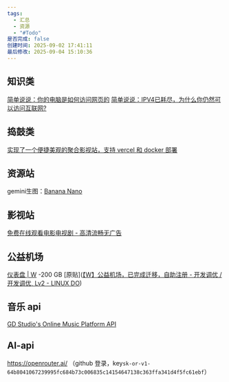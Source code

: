 ```yaml
---
tags:
  - 汇总
  - 资源
  - "#Todo"
是否完成: false
创建时间: 2025-09-02 17:41:11
最后修改: 2025-09-04 15:10:36
---
```

## 知识类
[简单说说：你的电脑是如何访问网页的](https://linux.do/t/topic/543216)
[简单说说：IPV4已耗尽，为什么你仍然可以访问互联网? ](https://linux.do/t/topic/544944 )
## 捣鼓类
[实现了一个便捷美观的聚合影视站，支持 vercel 和 docker 部署](https://linux.do/t/topic/747597)
## 资源站
gemini生图：[Banana Nano](https://gemini-image.smnet.studio/)
## 影视站
[免费在线观看电影电视剧 - 高清流畅无广告](https://video.6667000.xyz/video/search)
## 公益机场
[仪表盘 | W](https://uuuuuu.vvvv.ee/#/dashboard) -200 GB [原贴]([【W】公益机场，已完成迁移，自助注册 - 开发调优 / 开发调优, Lv2 - LINUX DO](https://linux.do/t/topic/923665))
## 音乐 api
[GD Studio's Online Music Platform API](https://music-api.gdstudio.xyz/api.php)
## AI-api
https://openrouter.ai/ （github 登录，key`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`）

